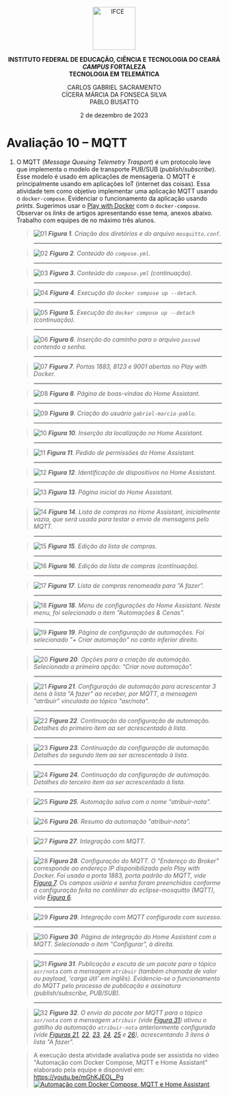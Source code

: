 <p align="center">
    <picture>
        <source media="(prefers-color-scheme: dark)" srcset="/img/ifce/logo-vertical-branca_media.png">
        <source media="(prefers-color-scheme: light)" srcset="/img/ifce/logo-vertical-colorida_media.png">
        <img alt="IFCE" width="100" src="/img/ifce/logo-vertical-colorida_media.png">
    </picture>
</p>

<p align="center"><b>INSTITUTO FEDERAL DE EDUCAÇÃO, CIÊNCIA E TECNOLOGIA DO CEARÁ</b><br>
<b><i>CAMPUS</i> FORTALEZA</b><br>
<b>TECNOLOGIA EM TELEMÁTICA</b></p>

<p align="center">
CARLOS GABRIEL SACRAMENTO<br>
CÍCERA MÁRCIA DA FONSECA SILVA<br>
PABLO BUSATTO</p>

<p align="center">2 de dezembro de 2023</p>

# Avaliação 10 – MQTT

1. O MQTT (*Message Queuing Telemetry Trasport*) é um protocolo leve que implementa o modelo de transporte PUB/SUB (*publish*/*subscribe*). Esse modelo é usado em aplicações de mensageria. O MQTT é principalmente usando em aplicações IoT (internet das coisas). Essa atividade tem como objetivo implementar uma aplicação MQTT usando o `docker-compose`.
Evidenciar o funcionamento da aplicação usando *prints*. Sugerimos usar o [Play with Docker](https://labs.play-with-docker.com) com o `docker-compose`. Observar os *links* de artigos apresentando esse tema, anexos abaixo. Trabalho com equipes de no máximo três alunos.

   > <a name="fig-01"></a>![01](img/01.png)
     ***Figura 1**. Criação dos diretórios e do arquivo `mosquitto.conf`.*

   > ---

   > <a name="fig-02"></a>![02](img/02.png)
     ***Figura 2**. Conteúdo do `compose.yml`.*

   > ---

   > <a name="fig-03"></a>![03](img/03.png)
     ***Figura 3**. Conteúdo do `compose.yml` (continuação).*

   > ---

   > <a name="fig-04"></a>![04](img/04.png)
     ***Figura 4**. Execução do `docker compose up --detach`.*

   > ---

   > <a name="fig-05"></a>![05](img/05.png)
     ***Figura 5**. Execução do `docker compose up --detach` (continuação).*

   > ---

   > <a name="fig-06"></a>![06](img/06.png)
     ***Figura 6**. Inserção do caminho para o arquivo `passwd` contendo a senha.*

   > ---

   > <a name="fig-07"></a>![07](img/07.png)
     ***Figura 7**. Portas 1883, 8123 e 9001 abertas no Play with Docker.*

   > ---

   > <a name="fig-08"></a>![08](img/08.png)
     ***Figura 8**. Página de boas-vindas do Home Assistant.*

   > ---

   > <a name="fig-09"></a>![09](img/09.png)
     ***Figura 9**. Criação do usuário `gabriel-marcia-pablo`.*

   > ---

   > <a name="fig-10"></a>![10](img/10.png)
     ***Figura 10**. Inserção da localização no Home Assistant.*

   > ---

   > <a name="fig-11"></a>![11](img/11.png)
     ***Figura 11**. Pedido de permissões do Home Assistant.*

   > ---

   > <a name="fig-12"></a>![12](img/12.png)
     ***Figura 12**. Identificação de dispositivos no Home Assistant.*

   > ---

   > <a name="fig-13"></a>![13](img/13.png)
     ***Figura 13**. Página inicial do Home Assistant.*

   > ---

   > <a name="fig-14"></a>![14](img/14.png)
     ***Figura 14**. Lista de compras no Home Assistant, inicialmente vazia, que será usada para testar o envio de mensagens pelo MQTT.*

   > ---

   > <a name="fig-15"></a>![15](img/15.png)
     ***Figura 15**. Edição da lista de compras.*

   > ---

   > <a name="fig-16"></a>![16](img/16.png)
     ***Figura 16**. Edição da lista de compras (continuação).*

   > ---

   > <a name="fig-17"></a>![17](img/17.png)
     ***Figura 17**. Lista de compras renomeada para "A fazer".*

   > ---

   > <a name="fig-18"></a>![18](img/18.png)
     ***Figura 18**. Menu de configurações do Home Assistant. Neste menu, foi selecionado o item "Automações & Cenas".*

   > ---

   > <a name="fig-19"></a>![19](img/19.png)
     ***Figura 19**. Página de configuração de automações. Foi selecionado  "+ Criar automação" no canto inferior direito.*

   > ---

   > <a name="fig-20"></a>![20](img/20.png)
     ***Figura 20**. Opções para a criação de automação. Selecionada a primeira opção: "Criar nova automação".*

   > ---

   > <a name="fig-21"></a>![21](img/21.png)
     ***Figura 21**. Configuração de automação para acrescentar 3 itens à lista "A fazer" ao receber, por MQTT, a mensagem "atribuir" vinculada ao tópico "asr/nota".*

   > ---

   > <a name="fig-22"></a>![22](img/22.png)
     ***Figura 22**. Continuação da configuração de automação. Detalhes do primeiro item aa ser acrescentado à lista.*

   > ---

   > <a name="fig-23"></a>![23](img/23.png)
     ***Figura 23**. Continuação da configuração de automação. Detalhes do segundo item aa ser acrescentado à lista.*

   > ---

   > <a name="fig-24"></a>![24](img/24.png)
     ***Figura 24**. Continuação da configuração de automação. Detalhes do terceiro item aa ser acrescentado à lista.*

   > ---

   > <a name="fig-25"></a>![25](img/25.png)
     ***Figura 25**. Automação salva com o nome "atribuir-nota".*

   > ---

   > <a name="fig-26"></a>![26](img/26.png)
     ***Figura 26**. Resumo da automação "atribuir-nota".*

   > ---

   > <a name="fig-27"></a>![27](img/27.png)
     ***Figura 27**. Integração com MQTT.*

   > ---

   > <a name="fig-28"></a>![28](img/28.png)
     ***Figura 28**. Configuração do MQTT. O "Endereço do Broker" corresponde ao endereço IP disponibilizado pelo Play with Docker. Foi usada a porta 1883, porta padrão do MQTT, vide [Figura 7](#fig-07). Os campos usiário e senha foram preenchidos conforme a configuração feita no contêiner do eclipse-mosquitto (MQTT), vide [Figura 6](#fig-06).*

   > ---

   > <a name="fig-29"></a>![29](img/29.png)
     ***Figura 29**. Integração com MQTT configurada com sucesso.*

   > ---

   > <a name="fig-30"></a>![30](img/30.png)
     ***Figura 30**. Página de integração do Home Assistant com o MQTT. Selecionado o item "Configurar", à direita.*

   > ---

   > <a name="fig-31"></a>![31](img/31.png)
     ***Figura 31**. Publicação e escuta de um pacote para o tópico `asr/nota` com a mensagem `atribuir` (também chamada de valor ou payload, 'carga útil' em inglês). Evidencia-se o funcionamento do MQTT pelo processo de publicação e assinatura (publish/subscribe, PUB/SUB).*

   > ---

   > <a name="fig-32"></a>![32](img/32.png)
     ***Figura 32**. O envio do pacote por MQTT para o tópico `asr/nota` com a mensagem `atribuir` (vide [Figura 31](#fig-31)) ativou o gatilho da automação `atribuir-nota` anteriormente configurada (vide [Figuras 21](#fig-21), [22](#fig-22), [23](#fig-23), [24](#fig-24), [25](#fig-25) e [26](#fig-26)), acrescentando 3 itens à lista "A fazer".*

   > A execução desta atividade avaliativa pode ser assistida no vídeo "Automação com Docker Compose, MQTT e Home Assistant" elaborado pela equipe e disponível em: https://youtu.be/mGhKJEOL_Pg<br>
   > [![Automação com Docker Compose, MQTT e Home Assistant](https://markdown-videos-api.jorgenkh.no/url?url=https%3A%2F%2Fyoutu.be%2FmGhKJEOL_Pg)](https://youtu.be/mGhKJEOL_Pg).
